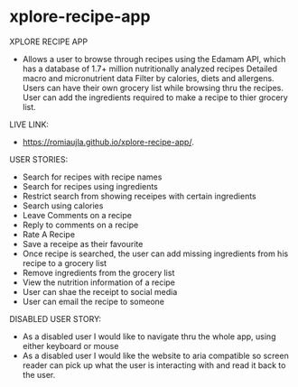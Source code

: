 # xplore-recipe-app
XPLORE RECIPE APP
- Allows a user to browse through recipes using the Edamam API, which has a database of 1.7+ million nutritionally analyzed recipes Detailed macro and micronutrient data Filter by calories, diets and allergens. Users can have their own grocery list while browsing thru the recipes. User can add the ingredients required to make a recipe to thier grocery list. 

LIVE LINK:
- https://romiaujla.github.io/xplore-recipe-app/.

USER STORIES:
- Search for recipes with recipe names
- Search for recipes using ingredients
- Restrict search from showing receipes with certain ingredients
- Search using calories
- Leave Comments on a recipe
- Reply to comments on a recipe
- Rate A Recipe
- Save a receipe as their favourite
- Once recipe is searched, the user can add missing ingredients from his recipe to a grocery list
- Remove ingredients from the grocery list
- View the nutrition information of a recipe
- User can shae the receipt to social media
- User can email the recipe to someone

DISABLED USER STORY:
- As a disabled user I would like to navigate thru the whole app, using either keyboard or mouse
- As a disabled user I would like the website to aria compatible so screen reader can pick up what the user is interacting with and read it back to the user.  


